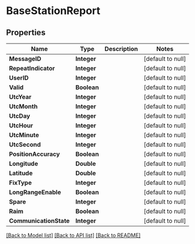 # BaseStationReport
## Properties

| Name | Type | Description | Notes |
|------------ | ------------- | ------------- | -------------|
| **MessageID** | **Integer** |  | [default to null] |
| **RepeatIndicator** | **Integer** |  | [default to null] |
| **UserID** | **Integer** |  | [default to null] |
| **Valid** | **Boolean** |  | [default to null] |
| **UtcYear** | **Integer** |  | [default to null] |
| **UtcMonth** | **Integer** |  | [default to null] |
| **UtcDay** | **Integer** |  | [default to null] |
| **UtcHour** | **Integer** |  | [default to null] |
| **UtcMinute** | **Integer** |  | [default to null] |
| **UtcSecond** | **Integer** |  | [default to null] |
| **PositionAccuracy** | **Boolean** |  | [default to null] |
| **Longitude** | **Double** |  | [default to null] |
| **Latitude** | **Double** |  | [default to null] |
| **FixType** | **Integer** |  | [default to null] |
| **LongRangeEnable** | **Boolean** |  | [default to null] |
| **Spare** | **Integer** |  | [default to null] |
| **Raim** | **Boolean** |  | [default to null] |
| **CommunicationState** | **Integer** |  | [default to null] |

[[Back to Model list]](../README.md#documentation-for-models) [[Back to API list]](../README.md#documentation-for-api-endpoints) [[Back to README]](../README.md)

